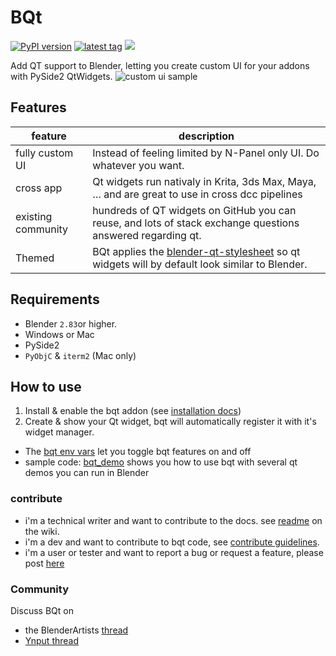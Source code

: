 # BQt

[![PyPI version](https://img.shields.io/pypi/v/bqt)](https://pypi.org/project/bqt/)
[![latest tag](https://img.shields.io/github/v/tag/techartorg/bqt?label=Github)](https://github.com/techartorg/bqt)
[![](https://img.shields.io/badge/GitHub-Wiki-blue)](https://github.com/techartorg/bqt/wiki)

Add QT support to Blender, letting you create custom UI for your addons with PySide2 QtWidgets.
![custom ui sample](https://user-images.githubusercontent.com/3758308/192096952-e9ed73be-26e4-4ad8-a85f-be4175cebbda.gif)

## Features
| feature | description|
|--|--|
|fully custom UI |Instead of feeling limited by N-Panel only UI. Do whatever you want. |
| cross app | Qt widgets run nativaly in Krita, 3ds Max, Maya, … and are great to use in cross dcc pipelines |
| existing community | hundreds of QT widgets on GitHub you can reuse, and lots of stack exchange questions answered regarding qt.|
|Themed | BQt applies the [blender-qt-stylesheet](https://github.com/hannesdelbeke/blender-qt-stylesheet) so qt widgets will by default look similar to Blender.|


## Requirements
- Blender `2.83`or higher.
- Windows or Mac
- PySide2
- `PyObjC` & `iterm2` (Mac only)

## How to use
1. Install & enable the bqt addon (see [installation docs](https://github.com/techartorg/bqt/wiki/Installation))
2. Create & show your Qt widget, bqt will automatically register it with it's widget manager.

- The [bqt env vars](https://github.com/techartorg/bqt/wiki/Environment-variables) let you toggle bqt features on and off
- sample code: [bqt_demo](bqt_demo) shows you how to use bqt with several qt demos you can run in Blender

### contribute
- i'm a technical writer and want to contribute to the docs. see [readme](https://github.com/techartorg/bqt/wiki/README) on the wiki.
- i'm a dev and want to contribute to bqt code, see [contribute guidelines](https://github.com/techartorg/bqt/wiki/contribute-guidelines).
- i'm a user or tester and want to report a bug or request a feature, please post [here](https://github.com/techartorg/bqt/issues)

### Community
Discuss BQt on 
- the BlenderArtists [thread](https://blenderartists.org/t/bqt-custom-ui-for-add-ons-tool-in-blender-with-pyqt-or-pyside/1458808)
- [Ynput  thread](https://community.ynput.io/t/use-bqt-for-blender-qt-integration/127)
